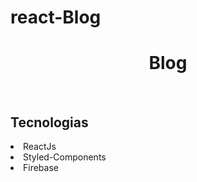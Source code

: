 # react-Blog
<h1 align="center">Blog</h1>
<img src="https://user-images.githubusercontent.com/93547947/172060623-6d2c33b7-c3ce-4919-b4c2-8a4e53960ee4.jpeg" alt="">
<img src="https://user-images.githubusercontent.com/93547947/172060615-9e298cdb-368e-4913-8a86-712d486ea007.jpeg" alt="">
<img src="https://user-images.githubusercontent.com/93547947/172060745-660d52ed-5572-4ef8-bc95-dd6e90069d87.jpeg" alt="">
<img src="https://user-images.githubusercontent.com/93547947/172060621-9da61c95-ad5d-4ab8-b6a1-76e672ceb93c.jpeg" alt="">

<img src="https://user-images.githubusercontent.com/93547947/172060622-63984ba5-6f80-4e9d-a7e9-0d37ff6c4768.jpeg" alt="">


<h2>Tecnologias</h2>
<li>ReactJs</li>
<li>Styled-Components</li>
<li>Firebase</li>
